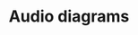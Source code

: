 ---
layout: audio_diagrams_intro # You can ommit this if you've set it as a default
comments: true
title: Audio diagrams
order: 1
icon: fas fa-volume-up
---